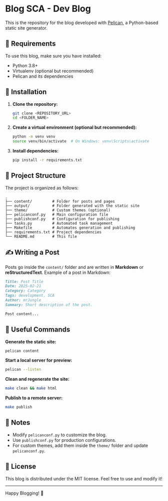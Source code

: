 # Blog SCA - Dev Blog

This is the repository for the blog developed with [Pelican](https://blog.getpelican.com/), a Python-based static site generator.

## 📌 Requirements

To use this blog, make sure you have installed:

- Python 3.8+
- Virtualenv (optional but recommended)
- Pelican and its dependencies

## 🚀 Installation

1. **Clone the repository:**
   ```sh
   git clone <REPOSITORY_URL>
   cd <FOLDER_NAME>
   ```

2. **Create a virtual environment (optional but recommended):**
   ```sh
   python -m venv venv
   source venv/bin/activate  # On Windows: venv\Scripts\activate
   ```

3. **Install dependencies:**
   ```sh
   pip install -r requirements.txt
   ```

## 📝 Project Structure

The project is organized as follows:

```
.
├── content/         # Folder for posts and pages
├── output/          # Folder generated with the static site
├── theme/           # Custom themes (optional)
├── pelicanconf.py   # Main configuration file
├── publishconf.py   # Configuration for publishing
├── tasks.py         # Automated task management
├── Makefile         # Automates generation and publishing
├── requirements.txt # Project dependencies
└── README.md        # This file
```

## ✍️ Writing a Post

Posts go inside the `content/` folder and are written in **Markdown** or **reStructuredText**.
Example of a post in Markdown:

```md
Title: Post Title
Date: 2025-02-21
Category: Category
Tags: development, SCA
Author: mrJungle
Summary: Short description of the post.

Post content...
```

## 🔧 Useful Commands

**Generate the static site:**
```sh
pelican content
```

**Start a local server for preview:**
```sh
pelican --listen
```

**Clean and regenerate the site:**
```sh
make clean && make html
```

**Publish to a remote server:**
```sh
make publish
```

## 📢 Notes
- Modify `pelicanconf.py` to customize the blog.
- Use `publishconf.py` for production configurations.
- For custom themes, add them inside the `theme/` folder and update `pelicanconf.py`.

## 📜 License
This blog is distributed under the MIT license. Feel free to use and modify it!

---

Happy Blogging! 🚀

